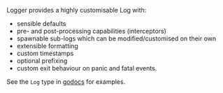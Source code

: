 Logger provides a highly customisable Log with:
* sensible defaults
* pre- and post-processing capabilities (interceptors)
* spawnable sub-logs which can be modified/customised on their own
* extensible formatting
* custom timestamps
* optional prefixing
* custom exit behaviour on panic and fatal events.

See the `Log` type in [godocs](https://godoc.org/github.com/jackhascodes/kit/log#Log) for examples.

